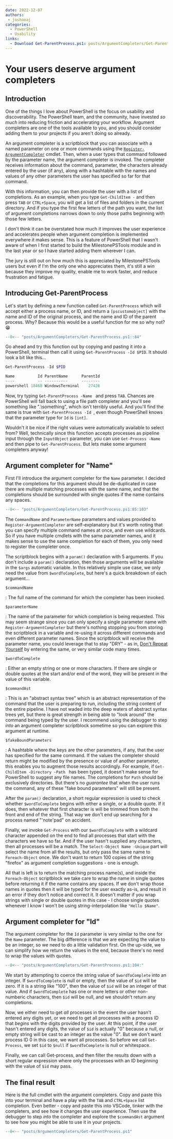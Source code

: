 ```yaml
---
date: 2022-12-07
authors:
 - joshooaj
categories:
  - PowerShell
  - Usability
links:
  - Download Get-ParentProcess.ps1: posts/ArgumentCompleters/Get-ParentProcess.ps1
---
```


# Your users deserve argument completers

## Introduction

One of the things I love about PowerShell is the focus on usability and
discoverability. The PowerShell team, and the community, have invested _so much_
into reducing friction and accelerating your workflow. Argument completers are
one of the tools available to you, and you should consider adding them to your
projects if you aren't doing so already.

<!-- more -->

An argument completer is a scriptblock that you can associate with a named
parameter on one or more commands using the [`Register-ArgumentCompleter`](https://learn.microsoft.com/en-us/powershell/module/microsoft.powershell.core/register-argumentcompleter?view=powershell-7.3) cmdlet.
Then, when a user types that command followed by the parameter name, the
argument completer is invoked. The completer receives information about the
command, parameter, the characters already entered by the user (if any), along
with a hashtable with the names and values of any other parameters the user has
specified so far for that command.

With this information, you can then provide the user with a list of completions.
As an example, when you type `Get-ChildItem -` and then press `TAB` or
`CTRL+Space`, you will get a list of files and folders in the current directory.
And if you type the first few letters of the path you want, the list of argument
completions narrows down to only those paths beginning with those few letters.

I don't think it can be overstated how much it improves the user experience and
accelerates people when argument completion is implemented everywhere it makes
sense. This is a feature of PowerShell that I wasn't aware of when I first
started to build the MilestonePSTools module and in the last year or so I have
started adding them wherever I can.

The jury is still out on how much this is appreciated by MilestonePSTools users
but even if I'm the only one who appreciates them, it's still a win because they
improve my quality, enable me to work faster, and reduce frustration and
fatigue.

## Introducing Get-ParentProcess

Let's start by defining a new function called `Get-ParentProcess` which will
accept either a process name, or ID, and return a `[pscustomobject]` with the
name and ID of the original process, and the name and ID of the parent process.
Why? Because this would be a useful function for me so why not? 😁

```powershell linenums="1"
--8<-- "posts/ArgumentCompleters/Get-ParentProcess.ps1::84"
```

Go ahead and try this function out by copying and pasting it into a PowerShell,
terminal then call it using `Get-ParentProcess -Id $PID`. It should look a bit
like this...

```powershell
Get-ParentProcess -Id $PID

Name          Id ParentName      ParentId
----          -- ----------      --------
powershell 18468 WindowsTerminal    27428
```

Now, try typing `Get-ParentProcess -Name ` and press `TAB`. Chances are PowerShell
will fall back to using a file path completer and you'll see something like
".\something", which isn't terribly useful. And you'll find the same is true with
`Get-ParentProcess -Id `, even though PowerShell knows that the parameter type
for `Id` is `[int]`.

Wouldn't it be nice if the right values were automatically available to select
from? Well, technically since this function accepts processes as pipeline input
through the `InputObject` parameter, you can use `Get-Process -Name ` and then
pipe to `Get-ParentProcess`. But lets make some argument completers anyway!

## Argument completer for "Name"

First I'll introduce the argument completer for the `Name` parameter. I decided
that the completions for this argument should be de-duplicated in case there are
multiple matching processes with the same name, and that the completions should
be surrounded with single quotes if the name contains any spaces.

```powershell linenums="1"
--8<-- "posts/ArgumentCompleters/Get-ParentProcess.ps1:85:103"
```

The `CommandName` and `ParameterName` parameters and values provided to
`Register-ArgumentCompleter` are self-explanatory but it's worth noting that you
can specify multiple command names at once, and even use wildcards. So if you
have multiple cmdlets with the same parameter names, and it makes sense to use
the same completion for each of them, you only need to register the completer
once.

The scriptblock begins with a `param()` declaration with 5 arguments. If you
don't include a `param()` declaration, then those arguments will be available
in the `$args` automatic variable. In this relatively simple use case, we only
need the value from `$wordToComplete`, but here's a quick breakdown of each
argument...

`$commandName`

:   The full name of the command for which the completer has been invoked.

`$parameterName`

:   The name of the parameter for which completion is being requested. This may
    seem strange since you can only specify a single parameter name with
    `Register-ArgumentCompleter` but there's nothing stopping you from storing
    the scriptblock in a variable and re-using it across different commands and
    even different parameter names. Since the scriptblock will receive the
    parameter name, you could leverage that to stay "DRY" - as in, [Don't Repeat
    Yourself](https://en.wikipedia.org/wiki/Don%27t_repeat_yourself) by entering
    the same, or very similar code many times.

`$wordToComplete`

:   Either an empty string or one or more characters. If there are single or
    double quotes at the start and/or end of the word, they will be present in
    the value of this variable.

`$commandAst`

:   This is an "abstract syntax tree" which is an abstract representation of
    the command that the user is preparing to run, including the string content
    of the entire pipeline. I have not waded into the deep waters of abstract
    syntax trees yet, but there is great strength in being able to "look around"
    the command being typed by the user. I recommend using the debugger to step
    _into_ an argument completer scriptblock sometime so you can explore this
    argument at runtime.

`$fakeBoundParameters`

:   A hashtable where the keys are the other parameters, if any, that the user
    has specified for the same command. If the values the completer should
    return might be modified by the presence or value of another parameter, this
    enables you to augment those results accordingly. For example, if
    `Get-ChildItem -Directory -Path ` has been typed, it doesn't make sense for
    PowerShell to suggest any file names. The completions for `Path` should be
    exclusively directories. But there's no _guarantee_ that when the user runs
    the command, any of these "fake bound parameters" will still be present.

After the `param()` declaration, a short regular expression is used to check
whether `$wordToComplete` begins with either a single, or a double quote. If it
does, then whatever that first character is will be trimmed from both the front
and end of the string. That way we don't end up searching for a process named
"'note'pad" on accident.

Finally, we invoke `Get-Process` with our `$wordToComplete` with a wildcard
character appended on the end to find all processes that start with the characters
we have so far. And if the user hasn't supplied any characters, then all processes
will be a match. The `Select-Object Name -Unique` part will select the name from
all the results, but only pass the same name to `Foreach-Object` once. We don't
want to return 100 copies of the string "firefox" as argument completion
suggestions - one is enough.

All that is left is to return the matching process name(s), and inside the
`Foreach-Object` scriptblock we take care to wrap the name in single quotes before
returning it if the name contains any spaces. If we don't wrap those names in
quotes then it will be typed for the user exactly as-is, and result in an error
if they don't notice and correct it. It doesn't matter if you wrap strings with
single or double quotes in this case - I choose single quotes whenever I know
I won't be using string-interpolation like `"Hello $Name"`.

## Argument completer for "Id"

The argument completer for the `Id` parameter is very similar to the one for the
`Name` parameter. The big difference is that we are expecting the value to be an
integer, so we need to do a little validation first. On the up-side, we can
simplify how we return the values in the end, because there's no need to wrap
the values with quotes.

```powershell linenums="1"
--8<-- "posts/ArgumentCompleters/Get-ParentProcess.ps1:104:"
```

We start by attempting to coerce the string value of `$wordToComplete` into an
integer. If `$wordToComplete` is null or empty, then the value of `$id` will be
zero. If it is a string like "100", then the value of `$id` will be an integer
of that value. And if `$wordToComplete` has one or more letters or other
non-numberic characters, then `$id` will be null, and we shouldn't return any
completions.

Now, we either need to get _all_ processes in the event the user hasn't entered
any digits yet, or we need to get all processes with a process ID that _begins_
with the digits provided by the user. At this point, if the user hasn't entered
any digits, the value of `$id` is actually "0" because a null, or empty string
will be cast to an integer as the value "0". But we don't want process ID 0 in
this case, we want all processes. So before we call `Get-Process`, we set `$id`
to `$null` if `$wordToComplete` is null or whitespace.

Finally, we can call Get-process, and then filter the results down with a short
regular expression where only the processes with an ID beginning with the value
of `$id` may pass.

## The final result

Here is the full cmdlet with the argument completers. Copy and paste this into
your terminal and have a play with the `TAB` and `CTRL+Space` list completion.
Even better - copy and paste this into VSCode, tinker with the completers, and
see how it changes the user experience. Then use the debugger to step _into_ the
completer and explore the `$commandAst` argument to see how you might be able
to use it in your projects.

```powershell linenums="1"
--8<-- "posts/ArgumentCompleters/Get-ParentProcess.ps1"
```
